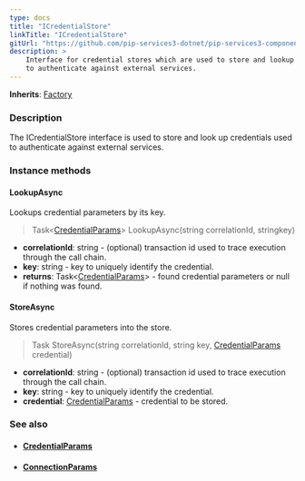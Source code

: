 ```yaml
---
type: docs
title: "ICredentialStore"
linkTitle: "ICredentialStore"
gitUrl: "https://github.com/pip-services3-dotnet/pip-services3-components-dotnet"
description: >
    Interface for credential stores which are used to store and lookup credentials
    to authenticate against external services.
---
```


**Inherits**: [Factory](../../build/factory)

### Description

The ICredentialStore interface is used to store and look up credentials used to authenticate against external services.

### Instance methods

#### LookupAsync
Lookups credential parameters by its key.

> Task<[CredentialParams](../credential_params)> LookupAsync(string correlationId, stringkey)

- **correlationId**: string - (optional) transaction id used to trace execution through the call chain.
- **key**: string - key to uniquely identify the credential.
- **returns**: Task<[CredentialParams](../credential_params)> - found credential parameters or null if nothing was found.


#### StoreAsync
Stores credential parameters into the store.

> Task StoreAsync(string correlationId, string key, [CredentialParams](../credential_params) credential)

- **correlationId**: string - (optional) transaction id used to trace execution through the call chain.
- **key**: string - key to uniquely identify the credential.
- **credential**: [CredentialParams](../credential_params) - credential to be stored.



### See also
- #### [CredentialParams](../credential_params)
- #### [ConnectionParams](../../connect/cconnection_params)
